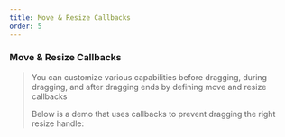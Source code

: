 ```yaml
---
title: Move & Resize Callbacks
order: 5
---
```


### Move & Resize Callbacks

> You can customize various capabilities before dragging, during dragging, and after dragging ends by defining move and resize callbacks
> 
> Below is a demo that uses callbacks to prevent dragging the right resize handle:

<code src="./index.tsx"></code>